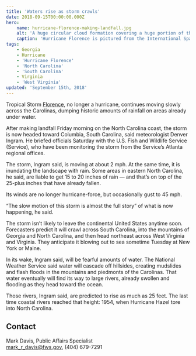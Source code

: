```yaml
---
title: 'Waters rise as storm crawls'
date: 2018-09-15T00:00:00.000Z
hero:
    name: hurricane-florence-making-landfall.jpg
    alt: 'A huge circular cloud formation covering a huge portion of the visible earth as seen from space.'
    caption: 'Hurricane Florence is pictured from the International Space Station as a category 1 storm as it was making landfall near Wrightsville Beach, North Carolina. Photo by NASA.'
tags:
    - Georgia
    - Hurricane
    - 'Hurricane Florence'
    - 'North Carolina'
    - 'South Carolina'
    - Virginia
    - 'West Virginia'
updated: 'September 15th, 2018'
---
```


Tropical Storm [Florence](https://www.fws.gov/hurricane/florence), no longer a hurricane, continues moving slowly across the Carolinas, dumping historic amounts of rainfall on areas already under water.

After making landfall Friday morning on the North Carolina coast, the storm is now headed toward Columbia, South Carolina, said meteorologist Denver Ingram. He briefed officials Saturday with the U.S. Fish and Wildlife Service (Service), who have been monitoring the storm from the Service’s Atlanta regional offices.

The storm, Ingram said, is moving at about 2 mph. At the same time, it is inundating the landscape with rain. Some areas in eastern North Carolina, he said, are liable to get 15 to 20 inches of rain &mdash; and that’s on top of the 25-plus inches that have already fallen.

Its winds are no longer hurricane-force, but occasionally gust to 45 mph.

“The slow motion of this storm is almost the full story” of what is now happening, he said.

The storm isn’t likely to leave the continental United States anytime soon. Forecasters predict it will crawl across South Carolina, into the mountains of Georgia and North Carolina, and then head northeast across West Virginia and Virginia. They anticipate it blowing out to sea sometime Tuesday at New York or Maine.

In its wake, Ingram said, will be fearful amounts of water. The National Weather Service said water will cascade off hillsides, creating mudslides and flash floods in the mountains and  piedmonts of the Carolinas. That water eventually will find its way to large rivers, already swollen and flooding as they head toward the ocean.

Those rivers, Ingram said, are predicted to rise as much as 25 feet. The last time coastal rivers reached that height: 1954, when Hurricane Hazel tore into North Carolina.

## Contact

Mark Davis, Public Affairs Specialist  
[mark_r_davis@fws.gov](mailto:mark_r_davis@fws.gov), (404) 679-7291